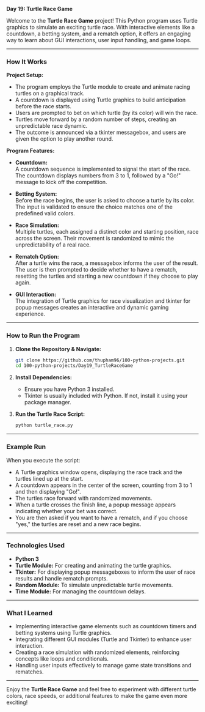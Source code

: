 **Day 19: Turtle Race Game**

Welcome to the **Turtle Race Game** project! This Python program uses Turtle graphics to simulate an exciting turtle race. With interactive elements like a countdown, a betting system, and a rematch option, it offers an engaging way to learn about GUI interactions, user input handling, and game loops.

---

### How It Works

**Project Setup:**
- The program employs the Turtle module to create and animate racing turtles on a graphical track.
- A countdown is displayed using Turtle graphics to build anticipation before the race starts.
- Users are prompted to bet on which turtle (by its color) will win the race.
- Turtles move forward by a random number of steps, creating an unpredictable race dynamic.
- The outcome is announced via a tkinter messagebox, and users are given the option to play another round.

**Program Features:**

- **Countdown:**  
  A countdown sequence is implemented to signal the start of the race. The countdown displays numbers from 3 to 1, followed by a "Go!" message to kick off the competition.

- **Betting System:**  
  Before the race begins, the user is asked to choose a turtle by its color. The input is validated to ensure the choice matches one of the predefined valid colors.

- **Race Simulation:**  
  Multiple turtles, each assigned a distinct color and starting position, race across the screen. Their movement is randomized to mimic the unpredictability of a real race.

- **Rematch Option:**  
  After a turtle wins the race, a messagebox informs the user of the result. The user is then prompted to decide whether to have a rematch, resetting the turtles and starting a new countdown if they choose to play again.

- **GUI Interaction:**  
  The integration of Turtle graphics for race visualization and tkinter for popup messages creates an interactive and dynamic gaming experience.

---

### How to Run the Program

1. **Clone the Repository & Navigate:**
   ```bash
   git clone https://github.com/thupham96/100-python-projects.git
   cd 100-python-projects/Day19_TurtleRaceGame
   ```

2. **Install Dependencies:**
   - Ensure you have Python 3 installed.
   - Tkinter is usually included with Python. If not, install it using your package manager.

3. **Run the Turtle Race Script:**
   ```bash
   python turtle_race.py
   ```

---

### Example Run

When you execute the script:
- A Turtle graphics window opens, displaying the race track and the turtles lined up at the start.
- A countdown appears in the center of the screen, counting from 3 to 1 and then displaying "Go!".
- The turtles race forward with randomized movements.
- When a turtle crosses the finish line, a popup message appears indicating whether your bet was correct.
- You are then asked if you want to have a rematch, and if you choose "yes," the turtles are reset and a new race begins.

---

### Technologies Used

- **Python 3**
- **Turtle Module:** For creating and animating the turtle graphics.
- **Tkinter:** For displaying popup messageboxes to inform the user of race results and handle rematch prompts.
- **Random Module:** To simulate unpredictable turtle movements.
- **Time Module:** For managing the countdown delays.

---

### What I Learned

- Implementing interactive game elements such as countdown timers and betting systems using Turtle graphics.
- Integrating different GUI modules (Turtle and Tkinter) to enhance user interaction.
- Creating a race simulation with randomized elements, reinforcing concepts like loops and conditionals.
- Handling user inputs effectively to manage game state transitions and rematches.

---

Enjoy the **Turtle Race Game** and feel free to experiment with different turtle colors, race speeds, or additional features to make the game even more exciting!
